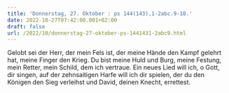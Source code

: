 ```yaml
---
title: 'Donnerstag, 27. Oktober : ps 144(143),1-2abc.9-10.'
date: 2022-10-27T07:42:00.001+02:00
draft: false
url: /2022/10/donnerstag-27-oktober-ps-1441431-2abc9.html
---
```


Gelobt sei der Herr, der mein Fels ist, der meine Hände den Kampf gelehrt hat, meine Finger den Krieg. Du bist meine Huld und Burg, meine Festung, mein Retter, mein Schild, dem ich vertraue. Ein neues Lied will ich, o Gott, dir singen, auf der zehnsaitigen Harfe will ich dir spielen, der du den Königen den Sieg verleihst und David, deinen Knecht, errettest.